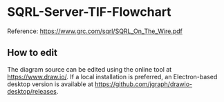 # SQRL-Server-TIF-Flowchart
Reference: https://www.grc.com/sqrl/SQRL_On_The_Wire.pdf

## How to edit
The diagram source can be edited using the online tool at https://www.draw.io/. If a local installation is preferred, an Electron-based desktop version is available at https://github.com/jgraph/drawio-desktop/releases.
